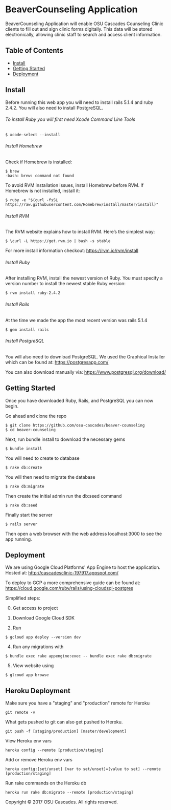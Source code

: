 # BeaverCounseling Application

BeaverCounseling Application will enable OSU Cascades Counseling Clinic clients to fill out and sign clinic forms digitally. This data will be stored electronically, allowing clinic staff to search and access client information.

## Table of Contents

- [Install](#install)
- [Getting Started](#getting-started)
- [Deployment](#deployment)

## Install

Before running this web app you will need to install rails 5.1.4 and ruby 2.4.2.
You will also need to install PostgreSQL.

###### To install Ruby you will first need Xcode Command Line Tools
```
$ xcode-select --install
```

###### Install Homebrew
Check if Homebrew is installed:
```
$ brew
-bash: brew: command not found
```

To avoid RVM installation issues, install Homebrew before RVM. If Homebrew is not installed, install it:
```
$ ruby -e "$(curl -fsSL https://raw.githubusercontent.com/Homebrew/install/master/install)"
```

###### Install RVM
The RVM website explains how to install RVM. Here’s the simplest way:
```
$ \curl -L https://get.rvm.io | bash -s stable
```
For more install information checkout: https://rvm.io/rvm/install

###### Install Ruby
After installing RVM, install the newest version of Ruby.
You must specify a version number to install the newest stable Ruby version:
```
$ rvm install ruby-2.4.2
```

###### Install Rails
At the time we made the app the most recent version was rails 5.1.4
```
$ gem install rails
```

###### Install PostgreSQL
You will also need to download PostgreSQL. We used the Graphical Installer which can be found at:
https://postgresapp.com/

You can also download manually via:
https://www.postgresql.org/download/


## Getting Started

Once you have downloaded Ruby, Rails, and PostgreSQL you can now begin.

Go ahead and clone the repo
```
$ git clone https://github.com/osu-cascades/beaver-counseling
$ cd beaver-counseling
```

Next, run bundle install to download the necessary gems
```
$ bundle install
```

You will need to create to database
```
$ rake db:create
```

You will then need to migrate the database
```
$ rake db:migrate
```

Then create the initial admin run the db:seed command
```
$ rake db:seed
```

Finally start the server
```
$ rails server
```

Then open a web browser with the web address localhost:3000 to see the app running.

## Deployment

We are using Google Cloud Platforms' App Engine to host the application.
Hosted at: http://cascadesclinic-197917.appspot.com/

To deploy to GCP a more comprehensive guide can be found at:
https://cloud.google.com/ruby/rails/using-cloudsql-postgres

Simplified steps:

0. Get access to project

1. Download Google Cloud SDK

2. Run 
```
$ gcloud app deploy --version dev
```

4. Run any migrations with 
```
$ bundle exec rake appengine:exec -- bundle exec rake db:migrate
```

5. View website using 
```
$ glcoud app browse 
```

## Heroku Deployment

Make sure you have a "staging" and "production" remote for Heroku
```
git remote -v
```

What gets pushed to git can also get pushed to Heroku.
```
git push -f [staging/production] [master/development]
```

View Heroku env vars
```
heroku config --remote [production/staging]
```

Add or remove Heroku env vars
```
heroku config:[set/unset] [var to set/unset]=[value to set] --remote [production/staging]
```

Run rake commands on the Heroku db
```
heroku run rake db:migrate --remote [production/staging]
```

Copyright © 2017 OSU Cascades. All rights reserved.

